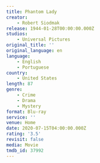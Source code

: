 ```yaml
---
title: Phantom Lady
creator:
    - Robert Siodmak
release: 1944-01-28T00:00:00.000Z
studios:
    - Universal Pictures
original_title: ''
original_language: en
language:
    - English
    - Portuguese
country:
    - United States
length: 87
genre:
    - Crime
    - Drama
    - Mystery
format: Blu-ray
service: ''
venue: Home
date: 2020-07-15T04:00:00.000Z
rating: '3.5'
revisit: false
media: Movie
tmdb_id: 37992
---
```



